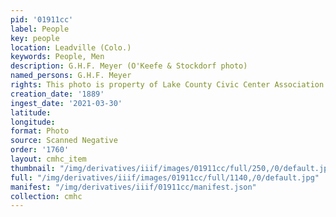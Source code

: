 ```yaml
---
pid: '01911cc'
label: People
key: people
location: Leadville (Colo.)
keywords: People, Men
description: G.H.F. Meyer (O'Keefe & Stockdorf photo)
named_persons: G.H.F. Meyer
rights: This photo is property of Lake County Civic Center Association.
creation_date: '1889'
ingest_date: '2021-03-30'
latitude: 
longitude: 
format: Photo
source: Scanned Negative
order: '1760'
layout: cmhc_item
thumbnail: "/img/derivatives/iiif/images/01911cc/full/250,/0/default.jpg"
full: "/img/derivatives/iiif/images/01911cc/full/1140,/0/default.jpg"
manifest: "/img/derivatives/iiif/01911cc/manifest.json"
collection: cmhc
---
```

